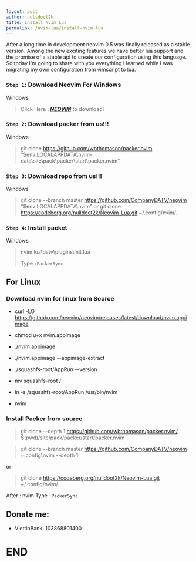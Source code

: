 ```yaml
---
layout: post
author: nulldoot2k
title: Install Nvim Lua
permalink: /nvim-lua/install-nvim-lua
---
```


After a long time in development neovim 0.5 was finally released as a stable version.
Among the new exciting features we have better lua support and the promise of a stable api to create our configuration using this language.
So today I'm going to share with you everything I learned while I was migrating my own configuration from vimscript to lua.

### `Step 1`: Download Neovim For Windows

Windows

> Click Here : **_[NEOVIM](https://github.com/neovim/neovim/wiki/Installing-Neovim)_** to download!

### `Step 2`: Download packer from us!!!

Windows

> git clone https://github.com/wbthomason/packer.nvim "$env:LOCALAPPDATA\nvim-data\site\pack\packer\start\packer.nvim"

### `Step 3`: Download repo from us!!!

Windows

> git clone --branch master https://github.com/CompanyDATV/neovim "$env:LOCALAPPDATA\nvim"
> or
> git clone https://codeberg.org/nulldoot2k/Neovim-Lua.git ~/.config/nvim/.

### `Step 4`: Install packet

Windows

> nvim lua\datv\plugins\init.lua
>
> Type `:PackerSync`

## For Linux

### Download nvim for linux from Source

- curl -LO https://github.com/neovim/neovim/releases/latest/download/nvim.appimage
- chmod u+x nvim.appimage
- ./nvim.appimage

- ./nvim.appimage --appimage-extract
- ./squashfs-root/AppRun --version
- mv squashfs-root /
- ln -s /squashfs-root/AppRun /usr/bin/nvim
- nvim

### Install Packer from source

> git clone --depth 1 https://github.com/wbthomason/packer.nvim/ $(pwd)/site/pack/packer/start/packer.nvim

> git clone --branch master https://github.com/CompanyDATV/neovim ~\.config\nvim --depth 1

or

> git clone https://codeberg.org/nulldoot2k/Neovim-Lua.git ~/.config/nvim/.

After : nvim Type `:PackerSync`

## Donate me:

- ViettinBank: 103868801400

# END
